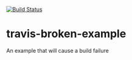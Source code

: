 [![Build Status](https://travis-ci.org/madostal/travis-broken-example.svg?branch=master)](https://travis-ci.org/madostal/travis-broken-example)

# travis-broken-example

An example that will cause a build failure
